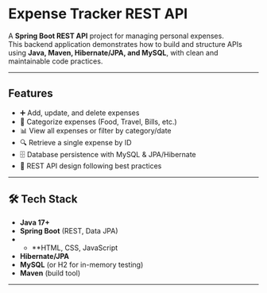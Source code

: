 # Expense Tracker REST API  

A **Spring Boot REST API** project for managing personal expenses.  
This backend application demonstrates how to build and structure APIs using **Java, Maven, Hibernate/JPA, and MySQL**, with clean and maintainable code practices.  

---

##  Features  
- ➕ Add, update, and delete expenses  
- 📂 Categorize expenses (Food, Travel, Bills, etc.)  
- 📊 View all expenses or filter by category/date  
- 🔍 Retrieve a single expense by ID  
- 🗄️ Database persistence with MySQL & JPA/Hibernate  
- 🌱 REST API design following best practices  

---

## 🛠️ Tech Stack  
- **Java 17+**  
- **Spring Boot** (REST, Data JPA)
- - **HTML, CSS, JavaScript
- **Hibernate/JPA**  
- **MySQL** (or H2 for in-memory testing)  
- **Maven** (build tool)  

---

